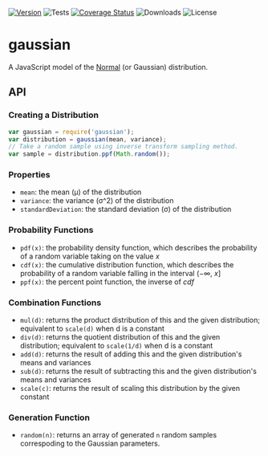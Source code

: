 [![Version](https://img.shields.io/npm/v/gaussian)](https://www.npmjs.com/package/gaussian)
![Tests](https://github.com/philihp/gaussian/workflows/tests/badge.svg)
[![Coverage Status](https://coveralls.io/repos/github/philihp/gaussian/badge.svg?branch=coverage)](https://coveralls.io/github/philihp/gaussian?branch=main)
![Downloads](https://img.shields.io/npm/dy/gaussian)
![License](https://img.shields.io/npm/l/openskill)

# gaussian

A JavaScript model of the [Normal](http://en.wikipedia.org/wiki/Normal_distribution)
(or Gaussian) distribution.

## API

### Creating a Distribution

```javascript
var gaussian = require('gaussian');
var distribution = gaussian(mean, variance);
// Take a random sample using inverse transform sampling method.
var sample = distribution.ppf(Math.random());
```

### Properties

- `mean`: the mean (μ) of the distribution
- `variance`: the variance (σ^2) of the distribution
- `standardDeviation`: the standard deviation (σ) of the distribution

### Probability Functions

- `pdf(x)`: the probability density function, which describes the probability
  of a random variable taking on the value _x_
- `cdf(x)`: the cumulative distribution function, which describes the
  probability of a random variable falling in the interval (−∞, _x_]
- `ppf(x)`: the percent point function, the inverse of _cdf_

### Combination Functions

- `mul(d)`: returns the product distribution of this and the given distribution; equivalent to `scale(d)` when d is a constant
- `div(d)`: returns the quotient distribution of this and the given distribution; equivalent to `scale(1/d)` when d is a constant
- `add(d)`: returns the result of adding this and the given distribution's means and variances
- `sub(d)`: returns the result of subtracting this and the given distribution's means and variances
- `scale(c)`: returns the result of scaling this distribution by the given constant

### Generation Function

- `random(n)`: returns an array of generated `n` random samples correspoding to the Gaussian parameters.
